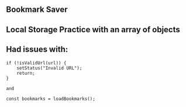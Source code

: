 ## Bookmark Saver

## Local Storage Practice with an array of objects

## Had issues with:


    if (!isValidUrl(url)) {
        setStatus("Invalid URL");
        return;
    }  

    and

    const bookmarks = loadBookmarks();
